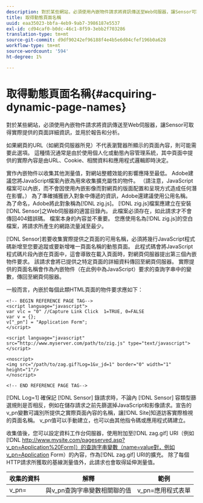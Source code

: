 ```yaml
---
description: 對於某些網站，必須使用內嵌物件請求將資訊傳送至Web伺服器，讓Sensor可取得實際提供的頁面詳細資訊，並用於報告和分析。
title: 取得動態頁面名稱
uuid: eaa35023-bbfa-4eb9-9ab7-3986187e5537
exl-id: cd94caf0-b0dc-46c1-8f59-3ebb2f703286
translation-type: tm+mt
source-git-commit: d9df90242ef96188f4e4b5e6d04cfef196b0a628
workflow-type: tm+mt
source-wordcount: '594'
ht-degree: 1%

---
```


# 取得動態頁面名稱{#acquiring-dynamic-page-names}

對於某些網站，必須使用內嵌物件請求將資訊傳送至Web伺服器，讓Sensor可取得實際提供的頁面詳細資訊，並用於報告和分析。

如果網頁的URL（如網頁伺服器所見）不代表瀏覽器所顯示的頁面內容，則可能需要此選項。 這種情況通常是由於使用個人化或動態內容管理系統，其中頁面中提供的實際內容是由URL、Cookie、相關資料和應用程式邏輯即時決定。

實作內嵌物件以收集其他測量值，對網站整體效能的影響應降至最低。 Adobe建議您將JavaScript檔案內嵌為用來收集擴充屬性的物件。 （請注意，JavaScript檔案可以內嵌，而不會因使用內嵌影像而對網頁的版面配置和呈現方式造成任何潛在影響。） 為了準確捕獲嵌入對象中傳遞的資訊，Adobe還建議使用公用名稱。 為了命名，Adobe將此對象稱為[!DNL zig.js]。 [!DNL zig.js]檔案應建立在安裝[!DNL Sensor]之Web伺服器的適當目錄內。 此檔案必須存在，如此請求才不會傳回404錯誤碼。 檔案本身的內容並不重要。 您應使用名為[!DNL zig.js]的空白檔案，將請求所產生的網路流量減至最少。

[!DNL Sensor]若要收集實際提供之頁面的可用名稱，必須將幾行JavaScript程式碼新增至您要追蹤或要新增唯一頁面名稱的動態頁面。 此程式碼會將JavaScript程式碼片段內嵌在頁面中，這會導致在載入頁面時，對網頁伺服器提出第三個內嵌物件要求。 該請求會將已提供之特定頁面的詳細資料傳回至網頁伺服器。 實際提供的頁面名稱會作為內嵌物件（在此例中為JavaScript）要求的查詢字串中的變數，傳回至網頁伺服器。

一般而言，內嵌於每個此類HTML頁面的物件要求應如下：

```
<!-- BEGIN REFERENCE PAGE TAG--> 
<script language="javascript"> 
var vlc = "0" //Capture Link Click  1=TRUE, 0=FALSE 
var v = {}; 
v["_pn"] = "Application Form"; 
</script> 
 
<script language="javascript" src=”http://www.myserver.com/path/to/zig.js" type="text/javascript"></script> 
 
<noscript> 
<img src="/path/to/zag.gif?Log=1&v_jd=1" border="0" width="1" height="1"/> 
</noscript> 
 
<!-- END REFERENCE PAGE TAG-->
```

[!DNL Log=1] 確保記 [!DNL Sensor] 錄請求時，不論內 [!DNL Sensor] 容類型篩選規則是否相反，例如在儲存請求之前先篩選掉JavaScript和影像請求。宣告的v_pn變數可識別所提供之實際頁面內容的名稱，讓[!DNL Site]知道訪客實際檢視的頁面名稱。 v_pn值可以手動建立，也可以由其他指令碼或應用程式碼建立。

收集值後，您可以設定資料工作台伺服器，使用附加至[!DNL zag.gif] URI（例如[!DNL http://www.mysite.com/pageserved.asp?v_pn=Application%20Form]）的查詢字串變數（name=value對，例如v_pn=Application Form）的內容，作為[!DNL zag.gif] URI的擴充。 除了每個HTTP請求所獲取的基線測量值外，此請求也會取得延伸測量值。

| 收集的資料 | 解釋 | 範例 |
|---|---|---|
| v_pn= | 與v_pn查詢字串變數相關聯的值 | v_pn=應用程式表單 |
